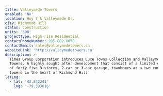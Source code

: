 ```yaml
---
title: Valleymede Towers
enabled: 'No'
location: Hwy 7 & Valleymede Dr.
city: Richmond Hill
status: Construction
units: '308'
projectType: High-rise Residential
contactPhoneNumber: 905.882.8078
contactEmail: sales@valleymedetowers.ca
websiteLink: 'http://valleymedetowers.ca'
description: >-
  Times Group Corporation introduces Luxe Towns Collection and Valleymede
  Towers. A highly sought after development that consist of a limited collection
  of forty five 3-storey, 2-car or 3-car garage, townhomes at a two condominium
  towers in the heart of Richmond Hill
latLng:
  - lat: '43.842241'
    lng: '-79.393616'
---
```


